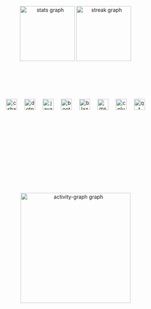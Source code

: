 <div align="center">
  <img src="https://github-readme-stats.vercel.app/api?username=stanislavzhukk&hide_title=false&hide_rank=false&show_icons=true&include_all_commits=true&count_private=true&disable_animations=false&theme=dracula&locale=en&hide_border=false&order=1" height="150" alt="stats graph"  />
  <img src="https://streak-stats.demolab.com?user=stanislavzhukk&locale=en&mode=daily&theme=dracula&hide_border=false&border_radius=5&order=3" height="150" alt="streak graph"  />
</div>

  <img height="100" />


<div align="center">
  <img src="https://cdn.jsdelivr.net/gh/devicons/devicon/icons/csharp/csharp-original.svg" height="30" alt="csharp logo" />
  <img width="12" />
  <img src="https://cdn.jsdelivr.net/gh/devicons/devicon/icons/dot-net/dot-net-original.svg" height="30" alt="dotnet logo" />
  <img width="12" />
  <img src="https://cdn.jsdelivr.net/gh/devicons/devicon/icons/javascript/javascript-original.svg" height="30" alt="javascript logo" />
  <img width="12" />
  <img src="https://cdn.jsdelivr.net/gh/devicons/devicon/icons/bootstrap/bootstrap-original.svg" height="30" alt="bootstrap logo" />
  <img width="12" />
  <img src="https://upload.wikimedia.org/wikipedia/commons/d/d0/Blazor.png" height="30" alt="blazor logo" />
  <img width="12" />
  <img src="https://img.icons8.com/color/48/000000/microsoft-sql-server.png" height="30" alt="mssql logo" />
  <img width="12" />
  <img src="https://cdn.jsdelivr.net/gh/devicons/devicon/icons/cplusplus/cplusplus-original.svg" height="30" alt="cplusplus logo" />
  <img width="12" />
  <img src="https://upload.wikimedia.org/wikipedia/commons/0/0b/Qt_logo_2016.svg" height="30" alt="qt logo" />
</div>

  <img height="100" />

###
  <img height="100" />

<div align="center">
 <img src="https://github-readme-activity-graph.vercel.app/graph?username=stanislavzhukk&radius=16&theme=react&area=true&order=5" height="300" alt="activity-graph graph"  />
</div>
